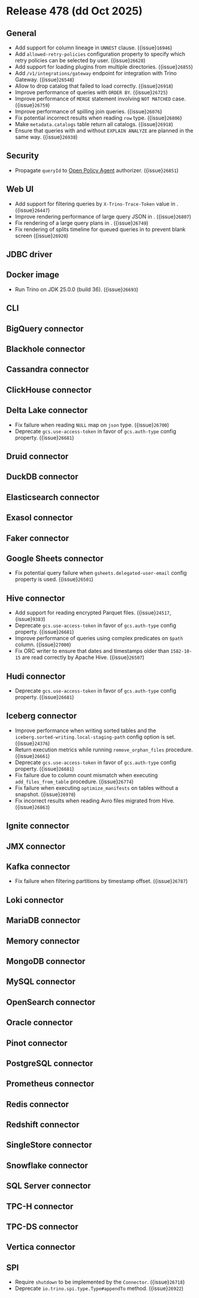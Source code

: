 # Release 478 (dd Oct 2025)

## General

* Add support for column lineage in `UNNEST` clause. ({issue}`16946`)
* Add `allowed-retry-policies` configuration property to specify which retry
  policies can be selected by user. ({issue}`26628`)
* Add support for loading plugins from multiple directories. ({issue}`26855`)
* Add `/v1/integrations/gateway` endpoint for integration with Trino Gateway. ({issue}`26548`)
* Allow to drop catalog that failed to load correctly. ({issue}`26918`)
* Improve performance of queries with `ORDER BY`. ({issue}`26725`)
* Improve performance of `MERGE` statement involving `NOT MATCHED` case. ({issue}`26759`)
* Improve performance of spilling join queries. ({issue}`26076`)
* Fix potential incorrect results when reading `row` type. ({issue}`26806`)
* Make `metadata.catalogs` table return all catalogs. ({issue}`26918`)
* Ensure that queries with and without `EXPLAIN ANALYZE` are planned in the same
  way. ({issue}`26938`)

## Security

* Propagate `queryId` to [Open Policy Agent](/security/opa-access-control)
  authorizer. ({issue}`26851`)

## Web UI

* Add support for filtering queries by `X-Trino-Trace-Token` value in [](/admin/preview-web-interface). ({issue}`26447`)
* Improve rendering performance of large query JSON in [](/admin/preview-web-interface). ({issue}`26807`)
* Fix rendering of a large query plans in [](/admin/preview-web-interface). ({issue}`26749`)
* Fix rendering of splits timeline for queued queries in [](/admin/preview-web-interface) to prevent
  blank screen ({issue}`26920`)

## JDBC driver


## Docker image

* Run Trino on JDK 25.0.0 (build 36). ({issue}`26693`)

## CLI


## BigQuery connector

## Blackhole connector

## Cassandra connector

## ClickHouse connector

## Delta Lake connector

* Fix failure when reading `NULL` map on `json` type. ({issue}`26700`)
* Deprecate `gcs.use-access-token` in favor of `gcs.auth-type` config property. ({issue}`26681`)

## Druid connector

## DuckDB connector

## Elasticsearch connector

## Exasol connector

## Faker connector

## Google Sheets connector

* Fix potential query failure when `gsheets.delegated-user-email` config property
  is used. ({issue}`26501`)

## Hive connector

* Add support for reading encrypted Parquet files. ({issue}`24517`, {issue}`9383`)
* Deprecate `gcs.use-access-token` in favor of `gcs.auth-type` config property. ({issue}`26681`)
* Improve performance of queries using complex predicates on `$path` column. ({issue}`27000`)
* Fix ORC writer to ensure that dates and timestamps older than `1582-10-15` are
  read correctly by Apache Hive. ({issue}`26507`)

## Hudi connector

* Deprecate `gcs.use-access-token` in favor of `gcs.auth-type` config property. ({issue}`26681`)

## Iceberg connector

* Improve performance when writing sorted tables and the `iceberg.sorted-writing.local-staging-path`
  config option is set. ({issue}`24376`)
* Return execution metrics while running `remove_orphan_files` procedure. ({issue}`26661`)
* Deprecate `gcs.use-access-token` in favor of `gcs.auth-type` config property. ({issue}`26681`)
* Fix failure due to column count mismatch when executing `add_files_from_table`
  procedure. ({issue}`26774`)
* Fix failure when executing `optimize_manifests` on tables without a snapshot. ({issue}`26970`)
* Fix incorrect results when reading Avro files migrated from Hive. ({issue}`26863`)

## Ignite connector

## JMX connector

## Kafka connector

* Fix failure when filtering partitions by timestamp offset. ({issue}`26787`)

## Loki connector

## MariaDB connector

## Memory connector

## MongoDB connector

## MySQL connector

## OpenSearch connector

## Oracle connector

## Pinot connector

## PostgreSQL connector

## Prometheus connector

## Redis connector

## Redshift connector

## SingleStore connector

## Snowflake connector

## SQL Server connector

## TPC-H connector

## TPC-DS connector

## Vertica connector

## SPI

* Require `shutdown` to be implemented by the `Connector`. ({issue}`26718`)
* Deprecate `io.trino.spi.type.Type#appendTo` method. ({issue}`26922`)
